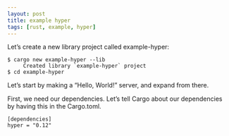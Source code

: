 ```yaml
---
layout: post
title: example hyper
tags: [rust, example, hyper]
---
```


Let’s create a new library project called example-hyper:

```
$ cargo new example-hyper --lib
     Created library `example-hyper` project
$ cd example-hyper
```

Let’s start by making a “Hello, World!” server, and expand from there.

First, we need our dependencies. Let’s tell Cargo about our dependencies by having this in the Cargo.toml.

```
[dependencies]
hyper = "0.12"
```
